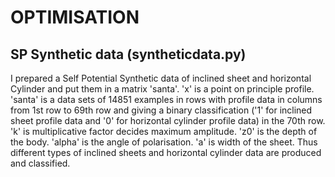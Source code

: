 # OPTIMISATION

SP Synthetic data (syntheticdata.py)
---
   I prepared a Self Potential Synthetic data of inclined sheet and horizontal Cylinder and put them in a matrix 'santa'.
'x' is a point on principle profile. 
'santa' is a data sets of 14851 examples in rows with profile data in columns from 1st row to 69th row and giving a binary classification ('1' for inclined sheet profile data and '0' for horizontal cylinder profile data) in the 70th row.
'k' is multiplicative factor decides maximum amplitude. 
'z0' is the depth of the body.
'alpha' is the angle of polarisation.
'a' is width of the sheet.
Thus different types of inclined sheets and horizontal cylinder data are produced and classified.
